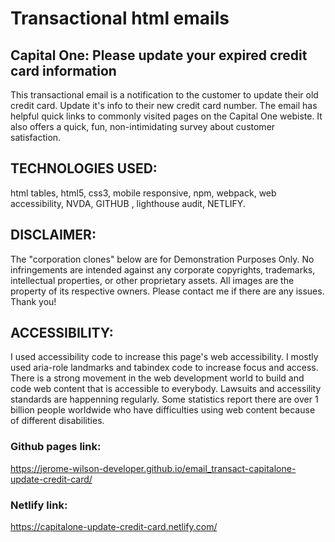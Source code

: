 # Transactional html emails

## Capital One: Please update your expired credit card information
This transactional email is a notification to the customer to update their old credit card. Update it's info to their new credit card number. The email has helpful quick links to commonly visited pages on the Capital One webiste. It also offers a quick, fun, non-intimidating survey about customer satisfaction. 

## TECHNOLOGIES USED:
html tables, html5, css3, mobile responsive, npm, webpack, web accessibility, NVDA, GITHUB , lighthouse audit, NETLIFY.

## DISCLAIMER:
The "corporation clones" below are for Demonstration Purposes Only. No infringements are intended against any corporate copyrights, trademarks, intellectual properties, or other proprietary assets. All images are the property of its respective owners. Please contact me if there are any issues. Thank you! 

## ACCESSIBILITY:
I used accessibility code to increase this page's web accessibility. I mostly used aria-role landmarks and tabindex code to increase focus and access. There is a strong movement in the web development world to build and code web content that is accessible to everybody. Lawsuits and accessility standards are happenning regularly. Some statistics report there are over 1 billion people worldwide who have difficulties using web content because of different disabilities.

### Github pages link:
https://jerome-wilson-developer.github.io/email_transact-capitalone-update-credit-card/

### Netlify link:
https://capitalone-update-credit-card.netlify.com/
